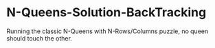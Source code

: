 # N-Queens-Solution-BackTracking
Running the classic N-Queens with N-Rows/Columns puzzle, no queen should touch the other.

